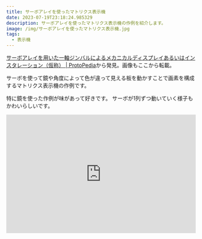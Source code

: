 ```yaml
---
title: サーボアレイを使ったマトリクス表示機
date: 2023-07-19T23:18:24.985329
description: サーボアレイを使ったマトリクス表示機の作例を紹介します。
image: /img/サーボアレイを使ったマトリクス表示機.jpg
tags:
  - 表示機
---
```

[サーボアレイを用いた一軸ジンバルによるメカニカルディスプレイあるいはインスタレーション（仮称） | ProtoPedia](https://protopedia.net/prototype/3818)から発見。画像もここから転載。

サーボを使って鏡や角度によって色が違って見える板を動かすことで画素を構成するマトリクス表示機の作例です。

特に鏡を使った作例が味があって好きです。
サーボが1列ずつ動いていく様子もかわいらしいです。

<iframe width="100%" height="315" src="https://www.youtube.com/embed/fwPyC0i3yFE" title="YouTube video player" frameborder="0" allow="accelerometer; autoplay; clipboard-write; encrypted-media; gyroscope; picture-in-picture" allowfullscreen></iframe>


